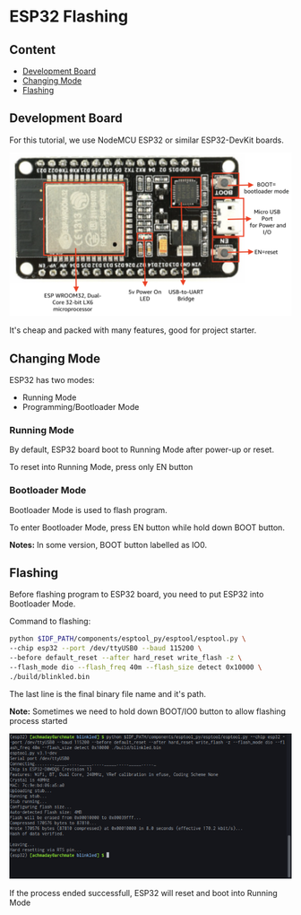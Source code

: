 # ESP32 Flashing

## Content
- [Development Board]()
- [Changing Mode]()
- [Flashing]()

## Development Board

For this tutorial, we use NodeMCU ESP32 or similar ESP32-DevKit boards.

![images](images/esp32devkit.png?raw=true)

It's cheap and packed with many features, good for project starter.

## Changing Mode

ESP32 has two modes:
- Running Mode
- Programming/Bootloader Mode

### Running Mode

By default, ESP32 board boot to Running Mode after power-up or reset.

To reset into Running Mode, press only EN button

### Bootloader Mode

Bootloader Mode is used to flash program.

To enter Bootloader Mode, press EN button while hold down BOOT button.

**Notes:** In some version, BOOT button labelled as IO0.

## Flashing

Before flashing program to ESP32 board, you need to put ESP32 into Bootloader Mode.

Command to flashing:

```sh
python $IDF_PATH/components/esptool_py/esptool/esptool.py \
--chip esp32 --port /dev/ttyUSB0 --baud 115200 \
--before default_reset --after hard_reset write_flash -z \
--flash_mode dio --flash_freq 40m --flash_size detect 0x10000 \
./build/blinkled.bin
```

The last line is the final binary file name and it's path.

**Note:** Sometimes we need to hold down BOOT/IO0 button to allow flashing process started

![images](images/esp32flash.png?raw=true)

If the process ended successfull, ESP32 will reset and boot into Running Mode